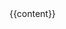 <!DOCTYPE html>
<html lang="en">
	<head>
		<meta charset="utf-8">
		<meta name="viewport" content="width=device-width, initial-scale=1.0">
		<title>{{page.title}}</title>
		<link rel="stylesheet" type="text/css" href="/css/styles.css">
		<!-- <link rel="icon" href="/images/favicon.png"> -->
        <!-- <script src="https://ajax.googleapis.com/ajax/libs/jquery/3.4.1/jquery.min.js"></script> -->
        <!-- <script src="/js/jquery.fitvids.js"></script> -->
		<!-- <script src="/js/scripts.js"></script> -->
	</head>
	<body>
		{{content}}
	</body>
</html>